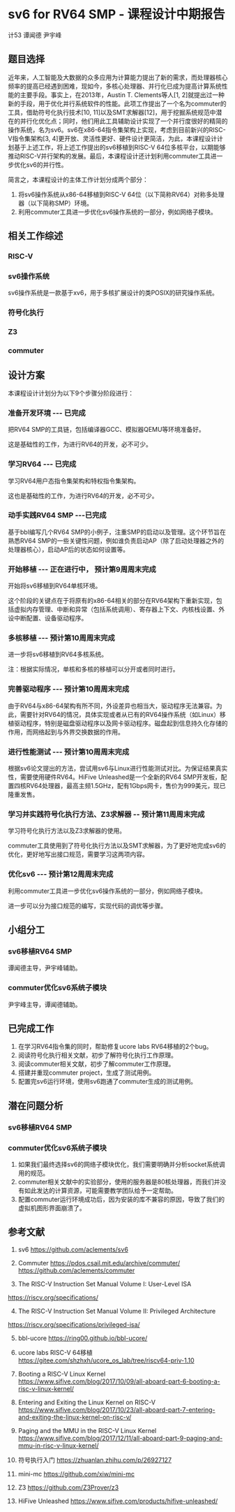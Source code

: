 # sv6 for RV64 SMP - 课程设计中期报告

计53 谭闻德 尹宇峰

## 题目选择

近年来，人工智能及大数据的众多应用为计算能力提出了新的需求，而处理器核心频率的提高已经遇到困难，现如今，多核心处理器、并行化已成为提高计算系统性能的主要手段。事实上，在2013年，Austin T. Clements等人[1, 2]就提出过一种新的手段，用于优化并行系统软件的性能。此项工作提出了一个名为commuter的工具，借助符号化执行技术[10, 11]以及SMT求解器[12]，用于挖掘系统规范中潜在的并行化优化点；同时，他们用此工具辅助设计实现了一个并行度很好的精简的操作系统，名为sv6。sv6在x86-64指令集架构上实现，考虑到目前新兴的RISC-V指令集架构[3, 4]更开放、灵活性更好、硬件设计更简洁，为此，本课程设计计划基于上述工作，将上述工作提出的sv6移植到RISC-V 64位多核平台，以期能够推动RISC-V并行架构的发展。最后，本课程设计还计划利用commuter工具进一步优化sv6的并行性。

简言之，本课程设计的主体工作计划分成两个部分：

1. 将sv6操作系统从x86-64移植到RISC-V 64位（以下简称RV64）对称多处理器（以下简称SMP）环境。
2. 利用commuter工具进一步优化sv6操作系统的一部分，例如网络子模块。

## 相关工作综述

### RISC-V

### sv6操作系统
sv6操作系统是一款基于xv6，用于多核扩展设计的类POSIX的研究操作系统。

### 符号化执行

### Z3

### commuter

## 设计方案

本课程设计计划分为以下9个步骤分阶段进行：

### 准备开发环境 --- 已完成

把RV64 SMP的工具链，包括编译器GCC、模拟器QEMU等环境准备好。

这是基础性的工作，为进行RV64的开发，必不可少。

### 学习RV64 --- 已完成

学习RV64用户态指令集架构和特权指令集架构。

这也是基础性的工作，为进行RV64的开发，必不可少。

### 动手实践RV64 SMP ---已完成

基于bbl编写几个RV64 SMP的小例子，注重SMP的启动以及管理。这个环节旨在熟悉RV64 SMP的一些关键性问题，例如谁负责启动AP（除了启动处理器之外的处理器核心），启动AP后的状态如何设置等。

### 开始移植 --- 正在进行中， 预计第9周周末完成

开始将sv6移植到RV64单核环境。

这个阶段的关键点在于将原有的x86-64相关的部分在RV64架构下重新实现，包括虚拟内存管理、中断和异常（包括系统调用）、寄存器上下文、内核栈设置、外设中断配置、设备驱动程序。

### 多核移植 --- 预计第10周周末完成

进一步将sv6移植到RV64多核系统。

注：根据实际情况，单核和多核的移植可以分开或者同时进行。

### 完善驱动程序 --- 预计第10周周末完成

由于RV64与x86-64架构有所不同，外设差异也相当大，驱动程序无法兼容。为此，需要针对RV64的情况，具体实现或者从已有的RV64操作系统（如Linux）移植驱动程序，特别是磁盘驱动程序以及网卡驱动程序。磁盘起到信息持久化存储的作用，而网络起到与外界交换数据的作用。

### 进行性能测试 --- 预计第10周周末完成

根据sv6论文提出的方法，尝试用sv6与Linux进行性能测试对比。为保证结果真实性，需要使用硬件RV64。HiFive Unleashed是一个全新的RV64 SMP开发板，配置四核RV64处理器，最高主频1.5GHz，配有1Gbps网卡，售价为999美元，现已隆重发售。

### 学习并实践符号化执行方法、Z3求解器 -- 预计第11周周末完成

学习符号化执行方法以及Z3求解器的使用。

commuter工具使用到了符号化执行方法以及SMT求解器，为了更好地完成sv6的优化，更好地写出接口规范，需要学习这两项内容。

### 优化sv6 --- 预计第12周周末完成

利用commuter工具进一步优化sv6操作系统的一部分，例如网络子模块。

进一步可以分为接口规范的编写，实现代码的调优等步骤。

## 小组分工

### sv6移植RV64 SMP

谭闻德主导，尹宇峰辅助。

### commuter优化sv6系统子模块

尹宇峰主导，谭闻德辅助。

## 已完成工作

1. 在学习RV64指令集的同时，帮助修复ucore labs RV64移植的2个bug。
2. 阅读符号化执行相关文献，初步了解符号化执行工作原理。
3. 阅读commuter相关文献，初步了解commuter工作原理。
4. 搭建并重现commuter project，生成了测试用例。
5. 配置完sv6运行环境，使用sv6跑通了commuter生成的测试用例。

## 潜在问题分析

### sv6移植RV64 SMP

### commuter优化sv6系统子模块

1. 如果我们最终选择sv6的网络子模块优化，我们需要明确并分析socket系统调用的规范。
2. commuter相关文献中的实验部分，使用的服务器是80核处理器，而我们并没有如此发达的计算资源，可能需要教学团队给予一定帮助。
3. 配置commuter运行环境成功后，因为安装的库不兼容的原因，导致了我们的虚拟机图形界面崩溃了。

## 参考文献

1. sv6
  https://github.com/aclements/sv6

2. Commuter
  https://pdos.csail.mit.edu/archive/commuter/
  https://github.com/aclements/commuter

3. The RISC-V Instruction Set Manual Volume I: User-Level ISA

  https://riscv.org/specifications/

4. The RISC-V Instruction Set Manual Volume II: Privileged Architecture

  https://riscv.org/specifications/privileged-isa/

5. bbl-ucore
  https://ring00.github.io/bbl-ucore/

6. ucore labs RISC-V 64移植
  https://gitee.com/shzhxh/ucore_os_lab/tree/riscv64-priv-1.10

7. Booting a RISC-V Linux Kernel
  https://www.sifive.com/blog/2017/10/09/all-aboard-part-6-booting-a-risc-v-linux-kernel/

8. Entering and Exiting the Linux Kernel on RISC-V
  https://www.sifive.com/blog/2017/10/23/all-aboard-part-7-entering-and-exiting-the-linux-kernel-on-risc-v/

9. Paging and the MMU in the RISC-V Linux Kernel
  https://www.sifive.com/blog/2017/12/11/all-aboard-part-9-paging-and-mmu-in-risc-v-linux-kernel/

10. 符号执行入门
  https://zhuanlan.zhihu.com/p/26927127

11. mini-mc
    https://github.com/xiw/mini-mc

12. Z3
    https://github.com/Z3Prover/z3

13. HiFive Unleashed
    https://www.sifive.com/products/hifive-unleashed/

